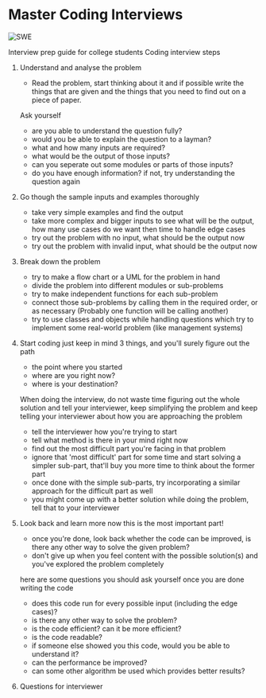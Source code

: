# Master Coding Interviews

![SWE](https://images.pexels.com/photos/374918/pexels-photo-374918.jpeg?auto=compress&cs=tinysrgb&dpr=2&h=750&w=1260)

Interview prep guide for college students
Coding interview steps

1. Understand and analyse the problem
    * Read the problem, start thinking about it and if possible write the things that are given and the things that you need to find out on a piece of paper.

    Ask yourself
    * are you able to understand the question fully?
    * would you be able to explain the question to a layman?
    * what and how many inputs are required?
    * what would be the output of those inputs?
    * can you seperate out some modules or parts of those inputs?
    * do you have enough information? if not, try understanding the question again

2. Go though the sample inputs and examples thoroughly
    * take very simple examples and find the output 
    * take more complex and bigger inputs to see what will be the output, how many use cases do we want
    then time to handle edge cases
    * try out the problem with no input, what should be the output now
    * try out the problem with invalid input, what should be the output now

3. Break down the problem
    * try to make a flow chart or a UML for the problem in hand
    * divide the problem into different modules or sub-problems
    * try to make independent functions for each sub-problem
    * connect those sub-problems by calling them in the required order, or as necessary (Probably one function will be calling another)
    * try to use classes and objects while handling questions which try to implement some real-world problem (like management systems)

4. Start coding
    just keep in mind 3 things, and you'll surely figure out the path
    * the point where you started
    * where are you right now?
    * where is your destination?

    When doing the interview, do not waste time figuring out the whole solution and tell your interviewer, keep simplifying the problem and keep telling your interviewer about how you are approaching the problem
    * tell the interviewer how you're trying to start
    * tell what method is there in your mind right now
    * find out the most difficult part you're facing in that problem
    * ignore that 'most difficult' part for some time and start solving a simpler sub-part, that'll buy you more time to think about the former part
    * once done with the simple sub-parts, try incorporating a similar approach for the difficult part as well
    * you might come up with a better solution while doing the problem, tell that to your interviewer

5. Look back and learn more
    now this is the most important part!
    * once you're done, look back whether the code can be improved, is there any other way to solve the given problem?
    * don't give up when you feel content with the possible solution(s) and  you've explored the problem completely

    here are some questions you should ask yourself once you are done writing the code
    * does this code run for every possible input (including the edge cases)?
    * is there any other way to solve the problem?
    * is the code efficient? can it be more efficient?
    * is the code readable?
    * if someone else showed you this code, would you be able to understand it?
    * can the performance be improved?
    * can some other algorithm be used which provides better results?

6. Questions for interviewer
